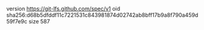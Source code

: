 version https://git-lfs.github.com/spec/v1
oid sha256:d68b5dfddf11c7221531c843981874d02742ab8bff17b9a8f790a459d59f7e9c
size 587
